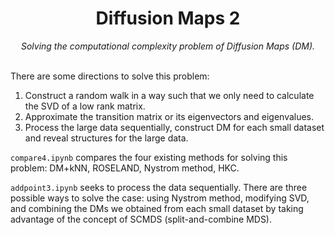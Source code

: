 <h1 align="center">Diffusion Maps 2</h1>
<div align="center"><i>Solving the computational complexity problem of Diffusion Maps (DM).</i></div>
<br>

There are some directions to solve this problem:
1. Construct a random walk in a way such that we only need to calculate the SVD of a low rank matrix.
2. Approximate the transition matrix or its eigenvectors and eigenvalues.
3. Process the large data sequentially, construct DM for each small dataset and reveal structures for the large data.

`compare4.ipynb` compares the four existing methods for solving this problem: DM+kNN, ROSELAND, Nystrom method, HKC.

`addpoint3.ipynb` seeks to process the data sequentially. There are three possible ways to solve the case: using Nystrom method, modifying SVD, and combining the DMs we obtained from each small dataset by taking advantage of the concept of SCMDS (split-and-combine MDS).
